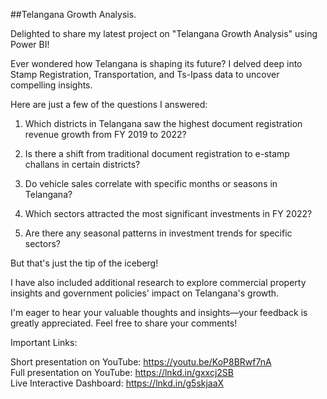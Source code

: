 ##Telangana Growth Analysis.

Delighted to share my latest project on "Telangana Growth Analysis" using Power BI!

Ever wondered how Telangana is shaping its future?
I delved deep into Stamp Registration, Transportation, and Ts-Ipass data to uncover compelling insights.  

Here are just a few of the questions I answered:

1. Which districts in Telangana saw the highest document registration revenue growth from FY 2019 to 2022?

2. Is there a shift from traditional document registration to e-stamp challans in certain districts?

3. Do vehicle sales correlate with specific months or seasons in Telangana?

4. Which sectors attracted the most significant investments in FY 2022?

5. Are there any seasonal patterns in investment trends for specific sectors?

But that's just the tip of the iceberg!

I have also included additional research to explore commercial property insights and government policies' impact on Telangana's growth.

I'm eager to hear your valuable thoughts and insights—your feedback is greatly appreciated. Feel free to share your comments!

Important Links:

Short presentation on YouTube: https://youtu.be/KoP8BRwf7nA  
Full presentation on YouTube: https://lnkd.in/gxxcj2SB  
Live Interactive Dashboard: https://lnkd.in/g5skjaaX
